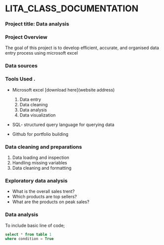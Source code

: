 # LITA_CLASS_DOCUMENTATION

### Project title: Data analysis

### Project Overview
The goal of this project is to develop efficient, accurate, and organised data entry process using microsoft excel

### Data sources

### Tools Used .
- Microsoft excel [download here](website address)
   1. Data entry
   2. Data cleaning
   3. Data analysis
   4. Data visualization
    
- SQL- structured query language for querying data
- Github for portfolio building

### Data cleaning and preparations
 1. Data loading and inspection
 2. Handling missing variables
 3. Data cleaning and formatting

### Exploratory data analysis
- What is the overall sales trent?
- Which products are top sellers?
- What are the products on peak sales?

### Data analysis
To include basic line of code;

```SQL
select * from table 1
where condition = True
```



